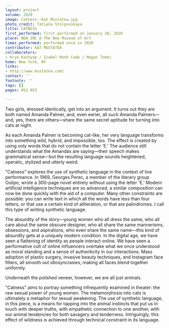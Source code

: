 ```yaml
---
layout: project
volume: 2020
image: Catness--Kat_Mustatea.jpg
photo_credit: Tatiana Stolpovskaya
title: CATNESS
first_performed: first performed on January 30, 2020
place: NEW INC @ The New Museum of Art
times_performed: performed once in 2020
contributor: KAT MUSTATEA
collaborators:
- Arya Kashyap / Isabel Monk Cade / Megan Tomei
home: New York, NY
links:
- http://www.mustatea.com/
contact: ''
footnote: ''
tags: []
pages: 052-053

---
```


Two girls, dressed identically, get into an argument. It turns out they are both named Amanda Palmer, and, even eerier, all such Amanda Palmers—and, yes, there are others—share the same secret aptitude for turning into cats at night. 

As each Amanda Palmer is becoming cat-like, her very language transforms into something wild, hybrid, and impossible, too. The effect is created by using only words that do not contain the letter 'E.' The audience still understands what the Amandas are saying—their speech makes grammatical sense—but the resulting language sounds heightened, operatic, stylized and utterly weird.

"Catness" explores the use of synthetic language in the context of live performance. In 1969, Georges Perec, a member of the literary group Oulipo, wrote a 300-page novel entirely without using the letter 'E.' Modern artificial intelligence techniques are so advanced, a similar composition can now be done quickly with the aid of a computer. Many other constraints are possible: you can write text in which all the words have less than four letters, or that use a certain kind of alliteration, or that are palindromes. I call this type of writing synthetic language.

The absurdity of the story—young women who all dress the same, who all care about the same obscure designer, who all share the same mannerisms, obsessions, and aspirations, who even share the same name—this kind of absurdity gets at a uniquely modern condition. In the digital age, we have seen a flattening of identity as people interact online. We have seen a performative cult of online influencers overtake what we once understood as moral standing and a sense of authenticity in our interactions. Mass adoption of plastic surgery, invasive beauty techniques, and Instagram face filters, all smooth out idiosyncrasies, making all faces blend together uniformly.

Underneath the polished veneer, however, we are all just animals. 

"Catness" aims to portray something infrequently examined in theater: the raw sexual power of young women. The metamorphosis into cats is ultimately a metaphor for sexual awakening. The use of synthetic language, in this piece, is a means for tapping into the animal instincts that put us in touch with deeper truths, with empathetic connection to one another, with our animal tendencies for both savagery and tenderness. Intriguingly, this effect of wildness is achieved through technical constraint in its language.
